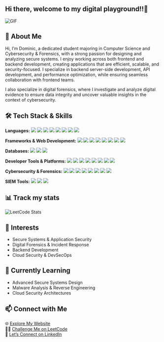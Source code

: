 ## Hi there, welcome to my digital playground!!👋

![GIF](https://media1.giphy.com/media/v1.Y2lkPTc5MGI3NjExbXlpZHN3dXJ3OXFvc3c1Z3h4Y3dlNnE3aXhtazZqYzB6M3V6dGtrMiZlcD12MV9pbnRlcm5hbF9naWZfYnlfaWQmY3Q9Zw/NlVv7LpinkCAcGaopP/giphy.gif)

## 🚀 About Me

Hi, I’m Dominic, a dedicated student majoring in Computer Science and Cybersecurity & Forensics, with a strong passion for designing and analyzing secure systems. I enjoy working across both frontend and backend development, creating applications that are efficient, scalable, and security-focused. I specialize in backend server-side development, API development, and performance optimization, while ensuring seamless collaboration with frontend teams.

I also specialize in digital forensics, where I investigate and analyze digital evidence to ensure data integrity and uncover valuable insights in the context of cybersecurity.

## 🛠️ Tech Stack & Skills

<p>
  <b>Languages:</b>
  <img src="https://img.shields.io/badge/Python-3776AB?style=flat&logo=python&logoColor=white"/>
  <img src="https://img.shields.io/badge/C-00599C?style=flat&logo=c&logoColor=white"/>
  <img src="https://img.shields.io/badge/C++-00599C?style=flat&logo=cplusplus&logoColor=white"/>
  <img src="https://img.shields.io/badge/Java-007396?style=flat&logo=java&logoColor=white"/>
  <img src="https://img.shields.io/badge/JavaScript-F7DF1E?style=flat&logo=javascript&logoColor=black"/>
  <img src="https://img.shields.io/badge/TypeScript-3178C6?style=flat&logo=typescript&logoColor=white"/>
  <img src="https://img.shields.io/badge/Go-00ADD8?style=flat&logo=go&logoColor=white"/>
  <img src="https://img.shields.io/badge/Bash-4EAA25?style=flat&logo=gnubash&logoColor=white"/>
</p>
<p>
  <b>Frameworks & Web Development:</b>
  <img src="https://img.shields.io/badge/React-20232A?style=flat&logo=react&logoColor=61DAFB"/>
  <img src="https://img.shields.io/badge/Node.js-339933?style=flat&logo=node.js&logoColor=white"/>
  <img src="https://img.shields.io/badge/Spring_Boot-6DB33F?style=flat&logo=springboot&logoColor=white"/>
  <img src="https://img.shields.io/badge/REST_API-009688?style=flat&logo=fastapi&logoColor=white"/>
  <img src="https://img.shields.io/badge/Tailwind_CSS-38B2AC?style=flat&logo=tailwind-css&logoColor=white"/>
  <img src="https://img.shields.io/badge/HTML5-E34F26?style=flat&logo=html5&logoColor=white"/>
  <img src="https://img.shields.io/badge/CSS3-1572B6?style=flat&logo=css3&logoColor=white"/>
  <img src="https://img.shields.io/badge/JSON-000000?style=flat&logo=json&logoColor=white"/>
</p>
<p>
  <b>Databases:</b>
  <img src="https://img.shields.io/badge/MySQL-4479A1?style=flat&logo=mysql&logoColor=white"/>
  <img src="https://img.shields.io/badge/PostgreSQL-336791?style=flat&logo=postgresql&logoColor=white"/>
  <img src="https://img.shields.io/badge/MongoDB-47A248?style=flat&logo=mongodb&logoColor=white"/>
</p>
<p>
  <b>Developer Tools & Platforms:</b>
  <img src="https://img.shields.io/badge/Git-F05032?style=flat&logo=git&logoColor=white"/>
  <img src="https://img.shields.io/badge/GitHub-181717?style=flat&logo=github&logoColor=white"/>
  <img src="https://img.shields.io/badge/Linux-FCC624?style=flat&logo=linux&logoColor=black"/>
  <img src="https://img.shields.io/badge/Docker-2496ED?style=flat&logo=docker&logoColor=white"/>
  <img src="https://img.shields.io/badge/Kubernetes-326CE5?style=flat&logo=kubernetes&logoColor=white"/>
  <img src="https://img.shields.io/badge/AWS-232F3E?style=flat&logo=amazon-aws&logoColor=white"/>
  <img src="https://img.shields.io/badge/Postman-FF6C37?style=flat&logo=postman&logoColor=white"/>
  <img src="https://img.shields.io/badge/IntelliJ_IDEA-000000?style=flat&logo=intellij-idea&logoColor=white"/>
</p>
<p>
  <b>Cybersecurity & Forensics:</b>
  <img src="https://img.shields.io/badge/Wireshark-1679A7?style=flat&logo=wireshark&logoColor=white"/>
  <img src="https://img.shields.io/badge/Burp_Suite-FF6633?style=flat&logo=burp-suite&logoColor=white"/>
  <img src="https://img.shields.io/badge/Nessus-009639?style=flat&logo=tenable&logoColor=white"/>
  <img src="https://img.shields.io/badge/Metasploit-1679A7?style=flat&logo=metasploit&logoColor=white"/>
  <img src="https://img.shields.io/badge/Kali_Linux-557C94?style=flat&logo=kali-linux&logoColor=white"/>
  <img src="https://img.shields.io/badge/Magnet_AXIOM-000000?style=flat"/>
  <img src="https://img.shields.io/badge/Autopsy-000000?style=flat"/>
  <img src="https://img.shields.io/badge/Cellebrite-FF8000?style=flat"/>
</p>
<p>
  <b>SIEM Tools:</b>
  <img src="https://img.shields.io/badge/Splunk-000000?style=flat&logo=splunk&logoColor=white"/>
  <img src="https://img.shields.io/badge/Azure_Sentinel-0078D4?style=flat&logo=microsoft-azure&logoColor=white"/>
  <img src="https://img.shields.io/badge/Wazuh-00599C?style=flat"/>
</p>


## 📊 Track my stats

![LeetCode Stats](https://leetcard.jacoblin.cool/Dominic-Acosta?theme=dark&font=Roboto&ext=contest)

## 📌 Interests

- Secure Systems & Application Security  
- Digital Forensics & Incident Response  
- Backend Development  
- Cloud Security & DevSecOps  

## 🌱 Currently Learning

- Advanced Secure Systems Design  
- Malware Analysis & Reverse Engineering  
- Cloud Security Architectures

## 📫 Connect with Me  

🌐 [Explore My Website](https://main.d1u3hnp64jn1r.amplifyapp.com)  
👨‍💻 [Challenge Me on LeetCode](https://leetcode.com/Dominic-Acosta)  
💼 [Let’s Connect on LinkedIn](https://www.linkedin.com/in/dominic-acosta-46096528b/)  

